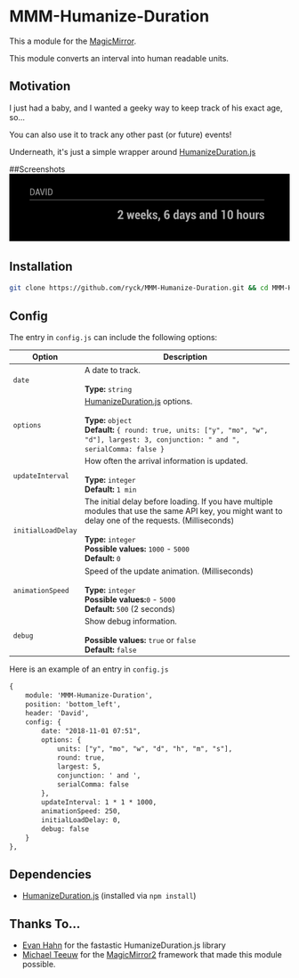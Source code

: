 # MMM-Humanize-Duration

This a module for the [MagicMirror](https://github.com/MichMich/MagicMirror).

This module converts an interval into human readable units.

## Motivation
I just had a baby, and I wanted a geeky way to keep track of his exact age, so...

You can also use it to track any other past (or future) events!

Underneath, it's just a simple wrapper around [HumanizeDuration.js](https://github.com/EvanHahn/HumanizeDuration.js)

##Screenshots
![](screenshots/screenshot.png)

## Installation
```bash
git clone https://github.com/ryck/MMM-Humanize-Duration.git && cd MMM-Humanize-Duration && npm install && cd ..
```
## Config
The entry in `config.js` can include the following options:

|Option|Description|
|---|---|
|`date`|A date to track.<br><br>**Type:** `string`|
|`options`|[HumanizeDuration.js](https://github.com/EvanHahn/HumanizeDuration.js#options) options.<br><br>**Type:** `object`<br>**Default:** `{ round: true, units: ["y", "mo", "w", "d"], largest: 3, conjunction: " and ", serialComma: false }`
|`updateInterval `|How often the arrival information is updated.<br><br>**Type:** `integer`<br>**Default:** `1 min`|
| `initialLoadDelay`           | The initial delay before loading. If you have multiple modules that use the same API key, you might want to delay one of the requests. (Milliseconds) <br><br>**Type:** `integer`<br>**Possible values:** `1000` - `5000` <br> **Default:**  `0`|
| `animationSpeed`             | Speed of the update animation. (Milliseconds) <br><br>**Type:** `integer`<br>**Possible values:**`0` - `5000` <br> **Default:** `500` (2 seconds)|
| `debug`             | Show debug information. <br><br>  **Possible values:** `true` or `false`  <br> **Default:** `false`|


Here is an example of an entry in `config.js`

```
{
	module: 'MMM-Humanize-Duration',
	position: 'bottom_left',
	header: 'David',
	config: {
		date: "2018-11-01 07:51",
		options: {
			units: ["y", "mo", "w", "d", "h", "m", "s"],
			round: true,
			largest: 5,
			conjunction: ' and ',
			serialComma: false
		},
		updateInterval: 1 * 1 * 1000,		
		animationSpeed: 250,
		initialLoadDelay: 0,
		debug: false			
	}
},
```

## Dependencies
- [HumanizeDuration.js](https://github.com/EvanHahn/HumanizeDuration.js) (installed via `npm install`)


## Thanks To...
- [Evan Hahn](https://github.com/EvanHahn/) for the fastastic HumanizeDuration.js library
- [Michael Teeuw](https://github.com/MichMich) for the [MagicMirror2](https://github.com/MichMich/MagicMirror/) framework that made this module possible.

